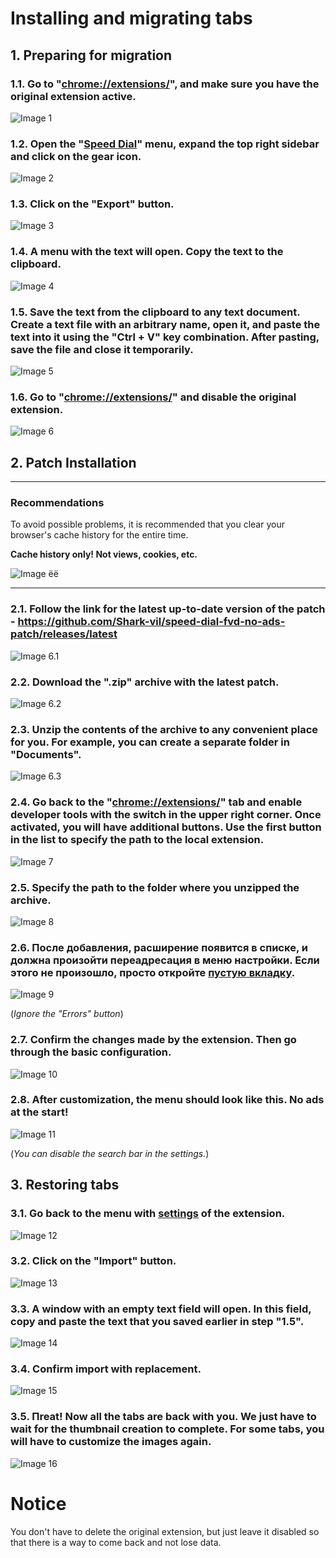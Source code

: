 # Installing and migrating tabs

## 1. Preparing for migration

### 1.1. Go to "[chrome://extensions/](chrome://extensions/)", and make sure you have the original extension active.

![Image 1](./img/1.png)

### 1.2. Open the "[Speed Dial](chrome-extension://kdahjheocamiknmlpiinagkkkcmpcbmal/options.html)" menu, expand the top right sidebar and click on the gear icon.

![Image 2](./img/2.png)

### 1.3. Click on the "Export" button.

![Image 3](./img/3.png)

### 1.4. A menu with the text will open. Copy the text to the clipboard.

![Image 4](./img/4.png)

### 1.5. Save the text from the clipboard to any text document. Create a text file with an arbitrary name, open it, and paste the text into it using the "Ctrl + V" key combination. After pasting, save the file and close it temporarily.

![Image 5](./img/5.png)

### 1.6. Go to "[chrome://extensions/](chrome://extensions/)" and disable the original extension.

![Image 6](./img/6.png)

## 2. Patch Installation

---

### Recommendations

To avoid possible problems, it is recommended that you clear your browser's cache history for the entire time.

**Cache history only! Not views, cookies, etc.**

![Image ёё](./img/17.png)

---

### 2.1. Follow the link for the latest up-to-date version of the patch - https://github.com/Shark-vil/speed-dial-fvd-no-ads-patch/releases/latest

![Image 6.1](./img/6.1.png)

### 2.2. Download the ".zip" archive with the latest patch.

![Image 6.2](./img/6.2.png)

### 2.3. Unzip the contents of the archive to any convenient place for you. For example, you can create a separate folder in "Documents".

![Image 6.3](./img/6.3.png)

### 2.4. Go back to the "[chrome://extensions/](chrome://extensions/)" tab and enable developer tools with the switch in the upper right corner. Once activated, you will have additional buttons. Use the first button in the list to specify the path to the local extension.

![Image 7](./img/7.png)

### 2.5. Specify the path to the folder where you unzipped the archive.

![Image 8](./img/8.png)

### 2.6. После добавления, расширение появится в списке, и должна произойти переадресация в меню настройки. Если этого не произошло, просто откройте [пустую вкладку](chrome://newtab/).

![Image 9](./img/9.png)

(*Ignore the "Errors" button*)

### 2.7. Confirm the changes made by the extension. Then go through the basic configuration.

![Image 10](./img/10.png)

### 2.8. After customization, the menu should look like this. No ads at the start!

![Image 11](./img/11.png)

(*You can disable the search bar in the settings.*)


## 3. Restoring tabs

### 3.1. Go back to the menu with [settings](chrome-extension://kdahjheocamiknmlpiinagkkkcmpcbmal/options.html) of the extension.

![Image 12](./img/12.png)

### 3.2. Click on the "Import" button.

![Image 13](./img/13.png)

### 3.3. A window with an empty text field will open. In this field, copy and paste the text that you saved earlier in step "1.5".

![Image 14](./img/14.png)

### 3.4. Confirm import with replacement.

![Image 15](./img/15.png)

### 3.5. Пreat! Now all the tabs are back with you. We just have to wait for the thumbnail creation to complete. For some tabs, you will have to customize the images again.

![Image 16](./img/16.png)

# Notice

You don't have to delete the original extension, but just leave it disabled so that there is a way to come back and not lose data.